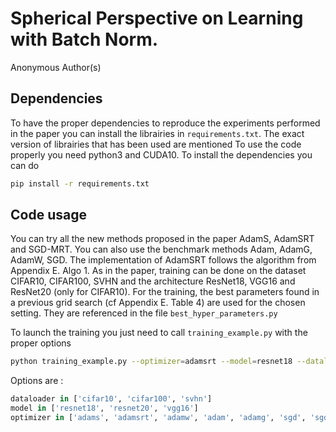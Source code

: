 # Spherical Perspective on Learning with Batch Norm.
Anonymous Author(s) 

## Dependencies
To have the proper dependencies to reproduce the experiments performed in the paper you can install the librairies in `requirements.txt`.
The exact version of librairies that has been used are mentioned
To use the code properly you need python3 and CUDA10.
To install the dependencies you can do
```bash
pip install -r requirements.txt
```

## Code usage
You can try all the new methods proposed in the paper AdamS, AdamSRT and SGD-MRT. You can also use the benchmark methods Adam, AdamG, AdamW, SGD.
The implementation of AdamSRT follows the algorithm from Appendix E. Algo 1.
As in the paper, training can be done on the dataset CIFAR10, CIFAR100, SVHN and the architecture ResNet18, VGG16 and ResNet20 (only for CIFAR10).
For the training, the best parameters found in a previous grid search (cf Appendix E. Table 4) are used for the chosen setting. They are referenced in the file `best_hyper_parameters.py`

To launch the training you just need to call `training_example.py` with the proper options
```bash
python training_example.py --optimizer=adamsrt --model=resnet18 --dataloader=cifar100
```
Options are :
```python
dataloader in ['cifar10', 'cifar100', 'svhn']
model in ['resnet18', 'resnet20', 'vgg16']
optimizer in ['adams', 'adamsrt', 'adamw', 'adam', 'adamg', 'sgd', 'sgdmrt']
```

